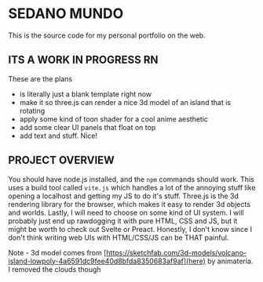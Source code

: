 # SEDANO MUNDO
This is the source code for my personal portfolio on the web.

## ITS A WORK IN PROGRESS RN
These are the plans

- is literally just a blank template right now
- make it so three.js can render a nice 3d model of an island that is rotating
- apply some kind of toon shader for a cool anime aesthetic
- add some clear UI panels that float on top
- add text and stuff. Nice!

## PROJECT OVERVIEW
You should have node.js installed, and the `npm` commands should work. This uses a build tool called `vite.js` which handles a lot of the annoying stuff like opening a localhost and getting my JS to do it's stuff. Three.js is the 3d rendering library for the browser, which makes it easy to render 3d objects and worlds. Lastly, I will need to choose on some kind of UI system. I will probably just end up rawdogging it with pure HTML, CSS and JS, but it might be worth to check out Svelte or Preact. Honestly, I don't know since I don't think writing web UIs with HTML/CSS/JS can be THAT painful.

Note - 3d model comes from [https://sketchfab.com/3d-models/volcano-island-lowpoly-4a6591dc9fee40d8bfda8350683af9af](here) by animateria. I removed the clouds though